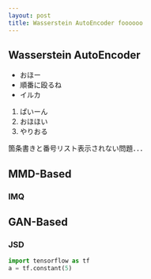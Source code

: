 ```yaml
---
layout: post
title: Wasserstein AutoEncoder foooooo
---
```

## Wasserstein AutoEncoder

- おほー
- 順番に殴るね
- イルカ

1. ぱいーん
2. おほほい
3. やりおる

箇条書きと番号リスト表示されない問題．．．

## MMD-Based
### IMQ
## GAN-Based
### JSD
```python
import tensorflow as tf
a = tf.constant(5)
```
